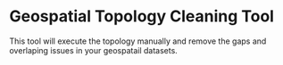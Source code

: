 # Geospatial Topology Cleaning Tool
This tool will execute the topology manually and remove the gaps and overlaping issues in your geospatail datasets. 
